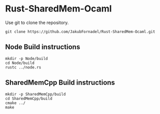 # Rust-SharedMem-Ocaml
Use git to clone the repository. 
```Shell 
git clone https://github.com/JakubFornadel/Rust-SharedMem-Ocaml.git 
```

## Node Build instructions
```Shell 
mkdir -p Node/build
cd Node/build
rustc ../node.rs
```

## SharedMemCpp Build instructions
```Shell 
mkdir -p SharedMemCpp/build
cd SharedMemCpp/build
cmake ../
make
```